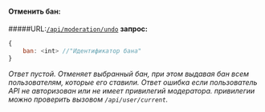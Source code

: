 #### Отменить бан:
#####URL:[`/api/moderation/undo`](http://funstream.tv/api/moderation/undo)
**запрос:**
```js
{
    ban: <int> //"Идентификатор бана"
}
```
*Ответ пустой.*
*Отменяет выбранный бан, при этом выдавая бан всем пользователям, которые его ставили.*
*Ответ ошибка если пользователь API не авторизован или не имеет привилегий модератора. привилегии можно проверить вызовом `/api/user/current`.*
